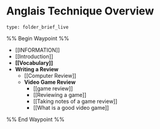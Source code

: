 # Anglais Technique Overview
 
```ccard
type: folder_brief_live
```
 
%% Begin Waypoint %%
- [[INFORMATION]]
- [[Introduction]]
- **[[Vocabulary]]**
- **Writing a Review**
	- [[Computer Review]]
	- **Video Game Review**
		- [[game review]]
		- [[Reviewing a game]]
		- [[Taking notes of a game review]]
		- [[What is a good video game]]

%% End Waypoint %%